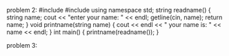 problem 2:
#include <iostream>
#include <string>
using namespace std;
string readname() {
	string name;
	cout << "enter your name: " << endl;
	getline(cin, name);
	return name;
}
void printname(string name) {
	cout << endl << " your name is: " << name << endl;
}
int main() {
	printname(readname());
}

problem 3:
